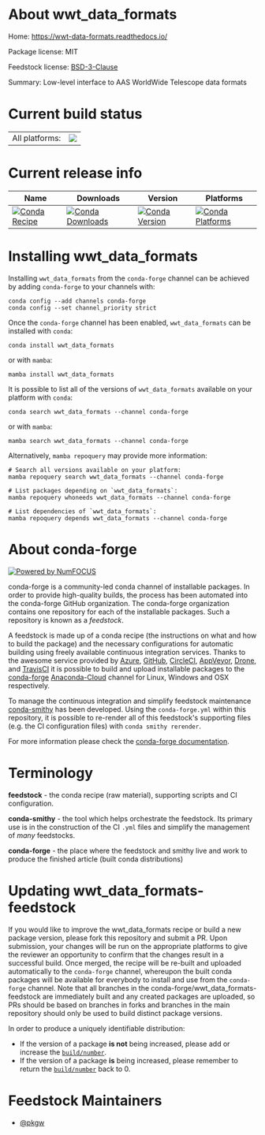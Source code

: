 About wwt_data_formats
======================

Home: https://wwt-data-formats.readthedocs.io/

Package license: MIT

Feedstock license: [BSD-3-Clause](https://github.com/conda-forge/wwt_data_formats-feedstock/blob/main/LICENSE.txt)

Summary: Low-level interface to AAS WorldWide Telescope data formats

Current build status
====================


<table><tr><td>All platforms:</td>
    <td>
      <a href="https://dev.azure.com/conda-forge/feedstock-builds/_build/latest?definitionId=10762&branchName=main">
        <img src="https://dev.azure.com/conda-forge/feedstock-builds/_apis/build/status/wwt_data_formats-feedstock?branchName=main">
      </a>
    </td>
  </tr>
</table>

Current release info
====================

| Name | Downloads | Version | Platforms |
| --- | --- | --- | --- |
| [![Conda Recipe](https://img.shields.io/badge/recipe-wwt_data_formats-green.svg)](https://anaconda.org/conda-forge/wwt_data_formats) | [![Conda Downloads](https://img.shields.io/conda/dn/conda-forge/wwt_data_formats.svg)](https://anaconda.org/conda-forge/wwt_data_formats) | [![Conda Version](https://img.shields.io/conda/vn/conda-forge/wwt_data_formats.svg)](https://anaconda.org/conda-forge/wwt_data_formats) | [![Conda Platforms](https://img.shields.io/conda/pn/conda-forge/wwt_data_formats.svg)](https://anaconda.org/conda-forge/wwt_data_formats) |

Installing wwt_data_formats
===========================

Installing `wwt_data_formats` from the `conda-forge` channel can be achieved by adding `conda-forge` to your channels with:

```
conda config --add channels conda-forge
conda config --set channel_priority strict
```

Once the `conda-forge` channel has been enabled, `wwt_data_formats` can be installed with `conda`:

```
conda install wwt_data_formats
```

or with `mamba`:

```
mamba install wwt_data_formats
```

It is possible to list all of the versions of `wwt_data_formats` available on your platform with `conda`:

```
conda search wwt_data_formats --channel conda-forge
```

or with `mamba`:

```
mamba search wwt_data_formats --channel conda-forge
```

Alternatively, `mamba repoquery` may provide more information:

```
# Search all versions available on your platform:
mamba repoquery search wwt_data_formats --channel conda-forge

# List packages depending on `wwt_data_formats`:
mamba repoquery whoneeds wwt_data_formats --channel conda-forge

# List dependencies of `wwt_data_formats`:
mamba repoquery depends wwt_data_formats --channel conda-forge
```


About conda-forge
=================

[![Powered by
NumFOCUS](https://img.shields.io/badge/powered%20by-NumFOCUS-orange.svg?style=flat&colorA=E1523D&colorB=007D8A)](https://numfocus.org)

conda-forge is a community-led conda channel of installable packages.
In order to provide high-quality builds, the process has been automated into the
conda-forge GitHub organization. The conda-forge organization contains one repository
for each of the installable packages. Such a repository is known as a *feedstock*.

A feedstock is made up of a conda recipe (the instructions on what and how to build
the package) and the necessary configurations for automatic building using freely
available continuous integration services. Thanks to the awesome service provided by
[Azure](https://azure.microsoft.com/en-us/services/devops/), [GitHub](https://github.com/),
[CircleCI](https://circleci.com/), [AppVeyor](https://www.appveyor.com/),
[Drone](https://cloud.drone.io/welcome), and [TravisCI](https://travis-ci.com/)
it is possible to build and upload installable packages to the
[conda-forge](https://anaconda.org/conda-forge) [Anaconda-Cloud](https://anaconda.org/)
channel for Linux, Windows and OSX respectively.

To manage the continuous integration and simplify feedstock maintenance
[conda-smithy](https://github.com/conda-forge/conda-smithy) has been developed.
Using the ``conda-forge.yml`` within this repository, it is possible to re-render all of
this feedstock's supporting files (e.g. the CI configuration files) with ``conda smithy rerender``.

For more information please check the [conda-forge documentation](https://conda-forge.org/docs/).

Terminology
===========

**feedstock** - the conda recipe (raw material), supporting scripts and CI configuration.

**conda-smithy** - the tool which helps orchestrate the feedstock.
                   Its primary use is in the construction of the CI ``.yml`` files
                   and simplify the management of *many* feedstocks.

**conda-forge** - the place where the feedstock and smithy live and work to
                  produce the finished article (built conda distributions)


Updating wwt_data_formats-feedstock
===================================

If you would like to improve the wwt_data_formats recipe or build a new
package version, please fork this repository and submit a PR. Upon submission,
your changes will be run on the appropriate platforms to give the reviewer an
opportunity to confirm that the changes result in a successful build. Once
merged, the recipe will be re-built and uploaded automatically to the
`conda-forge` channel, whereupon the built conda packages will be available for
everybody to install and use from the `conda-forge` channel.
Note that all branches in the conda-forge/wwt_data_formats-feedstock are
immediately built and any created packages are uploaded, so PRs should be based
on branches in forks and branches in the main repository should only be used to
build distinct package versions.

In order to produce a uniquely identifiable distribution:
 * If the version of a package **is not** being increased, please add or increase
   the [``build/number``](https://docs.conda.io/projects/conda-build/en/latest/resources/define-metadata.html#build-number-and-string).
 * If the version of a package **is** being increased, please remember to return
   the [``build/number``](https://docs.conda.io/projects/conda-build/en/latest/resources/define-metadata.html#build-number-and-string)
   back to 0.

Feedstock Maintainers
=====================

* [@pkgw](https://github.com/pkgw/)

